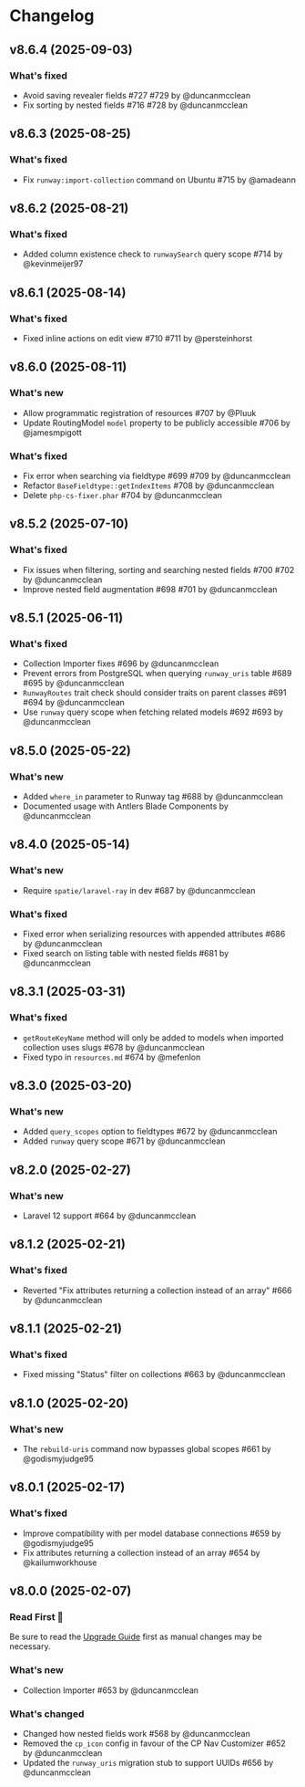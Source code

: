 # Changelog

## v8.6.4 (2025-09-03)

### What's fixed
* Avoid saving revealer fields #727 #729 by @duncanmcclean
* Fix sorting by nested fields #716 #728 by @duncanmcclean



## v8.6.3 (2025-08-25)

### What's fixed
* Fix `runway:import-collection` command on Ubuntu #715 by @amadeann



## v8.6.2 (2025-08-21)

### What's fixed
* Added column existence check to `runwaySearch` query scope #714 by @kevinmeijer97



## v8.6.1 (2025-08-14)

### What's fixed
* Fixed inline actions on edit view #710 #711 by @persteinhorst



## v8.6.0 (2025-08-11)

### What's new
* Allow programmatic registration of resources #707 by @Pluuk
* Update RoutingModel `model` property to be publicly accessible #706 by @jamesmpigott

### What's fixed
* Fix error when searching via fieldtype #699 #709 by @duncanmcclean
* Refactor `BaseFieldtype::getIndexItems` #708 by @duncanmcclean
* Delete `php-cs-fixer.phar` #704 by @duncanmcclean



## v8.5.2 (2025-07-10)

### What's fixed
* Fix issues when filtering, sorting and searching nested fields #700 #702 by @duncanmcclean
* Improve nested field augmentation #698 #701 by @duncanmcclean



## v8.5.1 (2025-06-11)

### What's fixed
* Collection Importer fixes #696 by @duncanmcclean
* Prevent errors from PostgreSQL when querying `runway_uris` table #689 #695 by @duncanmcclean
* `RunwayRoutes` trait check should consider traits on parent classes #691 #694 by @duncanmcclean
* Use `runway` query scope when fetching related models #692 #693 by @duncanmcclean



## v8.5.0 (2025-05-22)

### What's new
* Added `where_in` parameter to Runway tag #688 by @duncanmcclean
* Documented usage with Antlers Blade Components by @duncanmcclean



## v8.4.0 (2025-05-14)

### What's new
* Require `spatie/laravel-ray` in dev #687 by @duncanmcclean

### What's fixed
* Fixed error when serializing resources with appended attributes #686 by @duncanmcclean
* Fixed search on listing table with nested fields #681 by @duncanmcclean



## v8.3.1 (2025-03-31)

### What's fixed
* `getRouteKeyName` method will only be added to models when imported collection uses slugs #678 by @duncanmcclean
* Fixed typo in `resources.md` #674 by @mefenlon



## v8.3.0 (2025-03-20)

### What's new
* Added `query_scopes` option to fieldtypes #672 by @duncanmcclean
* Added `runway` query scope #671 by @duncanmcclean



## v8.2.0 (2025-02-27)

### What's new
* Laravel 12 support #664 by @duncanmcclean



## v8.1.2 (2025-02-21)

### What's fixed
* Reverted "Fix attributes returning a collection instead of an array" #666 by @duncanmcclean



## v8.1.1 (2025-02-21)

### What's fixed
* Fixed missing "Status" filter on collections #663 by @duncanmcclean



## v8.1.0 (2025-02-20)

### What's new
* The `rebuild-uris` command now bypasses global scopes #661 by @godismyjudge95



## v8.0.1 (2025-02-17)

### What's fixed
* Improve compatibility with per model database connections #659 by @godismyjudge95
* Fix attributes returning a collection instead of an array #654 by @kailumworkhouse



## v8.0.0 (2025-02-07)

### Read First 👀
Be sure to read the [Upgrade Guide](https://runway.duncanmcclean.com/upgrade-guides/v7-to-v8) first as manual changes may be necessary.

### What's new
* Collection Importer #653 by @duncanmcclean

### What's changed
* Changed how nested fields work #568 by @duncanmcclean
* Removed the `cp_icon` config in favour of the CP Nav Customizer #652 by @duncanmcclean
* Updated the `runway_uris` migration stub to support UUIDs #656 by @duncanmcclean
